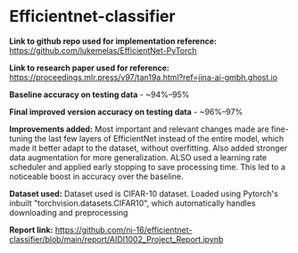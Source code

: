 # Efficientnet-classifier
**Link to github repo used for implementation reference:** https://github.com/lukemelas/EfficientNet-PyTorch

**Link to research paper used for reference:** https://proceedings.mlr.press/v97/tan19a.html?ref=jina-ai-gmbh.ghost.io

**Baseline accuracy on testing data** - ~94%–95%

**Final improved version accuracy on testing data** - ~96%–97%

**Improvements added:** Most important and relevant changes made are fine-tuning the last few layers of EfficientNet instead of the entire model, which made it better adapt to the dataset, without overfitting. Also added stronger data augmentation for more generalization. ALSO used a learning rate scheduler and applied early stopping to save processing time. This led to a noticeable boost in accuracy over the baseline. 

**Dataset used:** Dataset used is CIFAR-10 dataset. Loaded using Pytorch's inbuilt "torchvision.datasets.CIFAR10", which automatically handles downloading and preprocessing

**Report link:** https://github.com/nj-16/efficientnet-classifier/blob/main/report/AIDI1002_Project_Report.ipynb